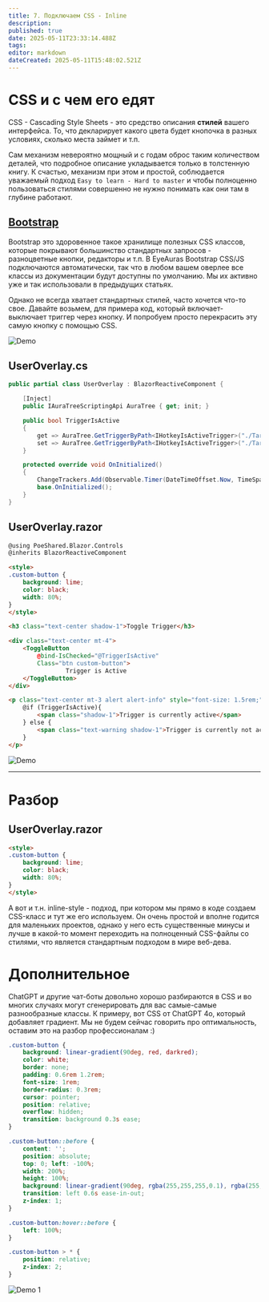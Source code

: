 ```yaml
---
title: 7. Подключаем CSS - Inline
description: 
published: true
date: 2025-05-11T23:33:14.488Z
tags: 
editor: markdown
dateCreated: 2025-05-11T15:48:02.521Z
---
```


# CSS и с чем его едят
CSS - Cascading Style Sheets - это средство описания **стилей** вашего интерфейса. То, что декларирует какого цвета будет кнопочка в разных условиях, сколько места займет и т.п. 

Сам механизм невероятно мощный и с годам оброс таким количеством деталей, что подробное описание укладывается только в толстенную книгу. 
К счастью, механизм при этом и простой, соблюдается уважаемый подход `Easy to learn - Hard to master` и чтобы полноценно пользоваться стилями совершенно не нужно понимать как они там в глубине работают. 

## [Bootstrap](https://getbootstrap.com/docs/5.3/getting-started/introduction/)
Bootstrap это здоровенное такое хранилище полезных CSS классов, которые покрывают большинство стандартных запросов - разноцветные кнопки, редакторы и т.п.
В EyeAuras Bootstrap CSS/JS подключаются автоматически, так что в любом вашем оверлее все классы из документации будут доступны по умолчанию.
Мы их активно уже и так использовали в предыдущих статьях. 

Однако не всегда хватает стандартных стилей, часто хочется что-то свое.
Давайте возьмем, для примера код, который включает-выключает триггер через кнопку.
И попробуем просто перекрасить эту самую кнопку с помощью CSS.

![Demo](https://s3.eyeauras.net/media/2025/05/3UAeooHWHD.png)

## UserOverlay.cs
```csharp
public partial class UserOverlay : BlazorReactiveComponent {

    [Inject]
    public IAuraTreeScriptingApi AuraTree { get; init; }

    public bool TriggerIsActive
    {
        get => AuraTree.GetTriggerByPath<IHotkeyIsActiveTrigger>("./TargetAura").TriggerValue ?? false;
        set => AuraTree.GetTriggerByPath<IHotkeyIsActiveTrigger>("./TargetAura").TriggerValue = value;
    }

    protected override void OnInitialized()
    {
        ChangeTrackers.Add(Observable.Timer(DateTimeOffset.Now, TimeSpan.FromSeconds(1)));
        base.OnInitialized();
    }
}
```

## UserOverlay.razor
```html
@using PoeShared.Blazor.Controls
@inherits BlazorReactiveComponent

<style>
.custom-button {
    background: lime;
    color: black;
    width: 80%;
}
</style>

<h3 class="text-center shadow-1">Toggle Trigger</h3>

<div class="text-center mt-4">
    <ToggleButton 
        @bind-IsChecked="@TriggerIsActive" 
        Class="btn custom-button">
                Trigger is Active
    </ToggleButton>
</div>

<p class="text-center mt-3 alert alert-info" style="font-size: 1.5rem;">
    @if (TriggerIsActive){
        <span class="shadow-1">Trigger is currently active</span>
    } else {
        <span class="text-warning shadow-1">Trigger is currently not active</span>
    }
</p>
```

![Demo](https://s3.eyeauras.net/media/2025/05/NVIDIA_Overlay_WPu1ZGwKwS.gif)

---

# Разбор

## UserOverlay.razor 
```html
<style>
.custom-button {
    background: lime;
    color: black;
    width: 80%;
}
</style>
```
А вот и т.н. inline-style - подход, при котором мы прямо в коде создаем CSS-класс и тут же его используем.
Он очень простой и вполне годится для маленьких проектов, однако у него есть существенные минусы и лучше в какой-то момент переходить на полноценный CSS-файлы со стилями, что является стандартным подходом в мире веб-дева.

# Дополнительное
ChatGPT и другие чат-боты довольно хорошо разбираются в CSS и во многих случаях могут сгенерировать для вас самые-самые разнообразные классы. 
К примеру, вот CSS от ChatGPT 4o, который добавляет градиент. Мы не будем сейчас говорить про оптимальность, оставим это на разбор профессионалам :) 
```css
.custom-button {
    background: linear-gradient(90deg, red, darkred);
    color: white;
    border: none;
    padding: 0.6rem 1.2rem;
    font-size: 1rem;
    border-radius: 0.3rem;
    cursor: pointer;
    position: relative;
    overflow: hidden;
    transition: background 0.3s ease;
}

.custom-button::before {
    content: '';
    position: absolute;
    top: 0; left: -100%;
    width: 200%;
    height: 100%;
    background: linear-gradient(90deg, rgba(255,255,255,0.1), rgba(255,255,255,0.4), rgba(255,255,255,0.1));
    transition: left 0.6s ease-in-out;
    z-index: 1;
}

.custom-button:hover::before {
    left: 100%;
}

.custom-button > * {
    position: relative;
    z-index: 2;
}
```
![Demo 1](https://s3.eyeauras.net/media/2025/05/J0g2tAOpQa.gif)
